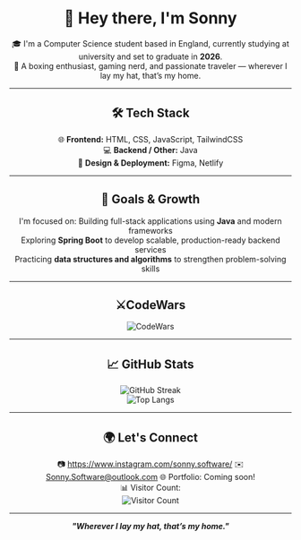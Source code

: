 <div align="center">

# 👋 Hey there, I'm Sonny



🎓 I'm a Computer Science student based in England, currently studying at university and set to graduate in **2026**.  
🥊 A boxing enthusiast, gaming nerd, and passionate traveler — wherever I lay my hat, that’s my home.


---

## 🛠 Tech Stack

 🌐 **Frontend:** HTML, CSS, JavaScript, TailwindCSS  
 💻 **Backend / Other:** Java  
 🎨 **Design & Deployment:** Figma, Netlify  


---

## 🚀 Goals & Growth

I'm focused on:
Building full-stack applications using **Java** and modern frameworks  
 Exploring **Spring Boot** to develop scalable, production-ready backend services  
Practicing **data structures and algorithms** to strengthen problem-solving skills

---
##  ⚔️CodeWars 

![CodeWars](https://www.codewars.com/users/SonnyBat/badges/large)

---
## 📈 GitHub Stats
![GitHub Streak](https://streak-stats.demolab.com?user=SonnyBat&theme=default)  
![Top Langs](https://github-readme-stats.vercel.app/api/top-langs/?username=SonnyBat&layout=compact&theme=default)


---

## 🌍 Let's Connect

 📷 https://www.instagram.com/sonny.software/
 ✉️ Sonny.Software@outlook.com
 🌐 Portfolio: Coming soon!  
 📊 Visitor Count:  
![Visitor Count](https://komarev.com/ghpvc/?username=SonnyBat&color=blue)

---

_**"Wherever I lay my hat, that’s my home."**_


</div>

